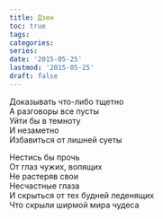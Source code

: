 ```yaml
---
title: Дзен
toc: true
tags:
categories:
series:
date: '2015-05-25'
lastmod: '2015-05-25'
draft: false
---
```


<!--more-->

Доказывать что-либо тщетно \
А разговоры все пусты \
Уйти бы в темноту \
И незаметно \
Избавиться от лишней суеты

Нестись бы прочь \
От глаз чужих, вопящих \
Не растеряв свои \
Несчастные глаза \
И скрыться от тех будней леденящих \
Что скрыли ширмой мира чудеса
